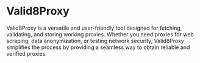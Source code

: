 # Valid8Proxy
Valid8Proxy is a versatile and user-friendly tool designed for fetching, validating, and storing working proxies. Whether you need proxies for web scraping, data anonymization, or testing network security, Valid8Proxy simplifies the process by providing a seamless way to obtain reliable and verified proxies.
